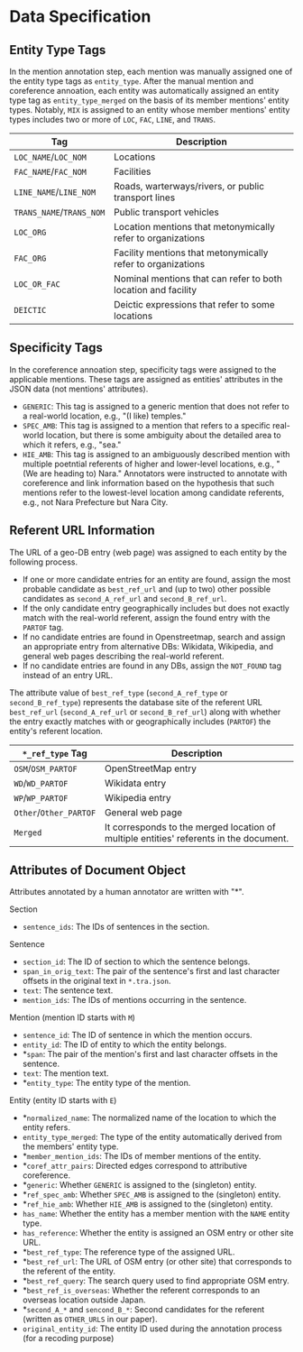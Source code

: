 # Data Specification

## Entity Type Tags

In the mention annotation step, each mention was manually assigned one of the entity type tags as `entity_type`. After the manual mention and coreference annoation, each entity was automatically assigned an entity type tag as `entity_type_merged` on the basis of its member mentions' entity types. Notably, `MIX` is assigned to an entity whose member mentions' entity types includes two or more of `LOC`, `FAC`, `LINE`, and `TRANS`.

|Tag                     |Description|
|--                      |--         |
|`LOC_NAME`/`LOC_NOM`    |Locations  |
|`FAC_NAME`/`FAC_NOM`    |Facilities |
|`LINE_NAME`/`LINE_NOM`  |Roads, warterways/rivers, or public transport lines|
|`TRANS_NAME`/`TRANS_NOM`|Public transport vehicles|
|`LOC_ORG`               |Location mentions that metonymically refer to organizations|
|`FAC_ORG`               |Facility mentions that metonymically refer to organizations|
|`LOC_OR_FAC`            |Nominal mentions that can refer to both location and facility|
|`DEICTIC`               |Deictic expressions that refer to some locations|

## Specificity Tags

In the coreference annoation step, specificity tags were assigned to the applicable mentions. These tags are assigned as entities' attributes in the JSON data (not mentions' attributes).

- `GENERIC`: This tag is assigned to a generic mention that does not refer to a real-world location, e.g., "(I like) temples."
- `SPEC_AMB`: This tag is assigned to a mention that refers to a specific real-world location, but there is some ambiguity about the detailed area to which it refers, e.g., "sea."
- `HIE_AMB`: This tag is assigned to an ambiguously described mention with multiple poetntial referents of higher and lower-level locations, e.g., "(We are heading to) Nara." Annotators were instructed to annotate with coreference and link information based on the hypothesis that such mentions refer to the lowest-level location among candidate referents, e.g., not Nara Prefecture but Nara City.

## Referent URL Information

The URL of a geo-DB entry (web page) was assigned to each entity by the following process.

- If one or more candidate entries for an entity are found, assign the most probable candidate as `best_ref_url` and (up to two) other possible candidates as `second_A_ref_url` and `second_B_ref_url`.
- If the only candidate entry geographically includes but does not exactly match with the real-world referent, assign the found entry with the `PARTOF` tag.
- If no candidate entries are found in Openstreetmap, search and assign an appropriate entry from alternative DBs: Wikidata, Wikipedia, and general web pages describing the real-world referent.
- If no candidate entries are found in any DBs, assign the `NOT_FOUND` tag instead of an entry URL.

The attribute value of `best_ref_type` (`second_A_ref_type` or `second_B_ref_type`) represents the database site of the referent URL `best_ref_url` (`second_A_ref_url` or `second_B_ref_url`) along with whether the entry exactly matches with or geographically includes (`PARTOF`) the entity's referent location.

|`*_ref_type` Tag|Description|
|--|--|
|`OSM`/`OSM_PARTOF`|OpenStreetMap entry|
|`WD`/`WD_PARTOF` |Wikidata entry|
|`WP`/`WP_PARTOF` |Wikipedia entry|
|`Other`/`Other_PARTOF`|General web page|
|`Merged`|It corresponds to the merged location of multiple entities' referents in the document.|

## Attributes of Document Object

Attributes annotated by a human annotator are written with "*".

Section
- `sentence_ids`: The IDs of sentences in the section.

Sentence
- `section_id`: The ID of section to which the sentence belongs.
- `span_in_orig_text`: The pair of the sentence's first and last character offsets in the original text in `*.tra.json`.
- `text`: The sentence text.
- `mention_ids`: The IDs of mentions occurring in the sentence.

Mention (mention ID starts with `M`)
- `sentence_id`: The ID of sentence in which the mention occurs.
- `entity_id`: The ID of entity to which the entity belongs.
- *`span`: The pair of the mention's first and last character offsets in the sentence.
- `text`: The mention text.
- *`entity_type`: The entity type of the mention.

Entity (entity ID starts with `E`)
- *`normalized_name`: The normalized name of the location to which the entity refers.
- `entity_type_merged`: The type of the entity automatically derived from the members' entity type.
- *`member_mention_ids`: The IDs of member mentions of the entity.
- *`coref_attr_pairs`: Directed edges correspond to attributive coreference.
- *`generic`: Whether `GENERIC` is assigned to the (singleton) entity.
- *`ref_spec_amb`: Whether `SPEC_AMB` is assigned to the (singleton) entity.
- *`ref_hie_amb`: Whether `HIE_AMB` is assigned to the (singleton) entity.
- `has_name`: Whether the entity has a member mention with the `NAME` entity type.
- `has_reference`: Whether the entity is assigned an OSM entry or other site URL.
- *`best_ref_type`: The reference type of the assigned URL.
- *`best_ref_url`: The URL of OSM entry (or other site) that corresponds to the referent of the entity.
- *`best_ref_query`: The search query used to find appropriate OSM entry.
- *`best_ref_is_overseas`: Whether the referent corresponds to an overseas location outside Japan.
- *`second_A_*` and `sencond_B_*`: Second candidates for the referent (written as `OTHER_URLS` in our paper).
- `original_entity_id`: The entity ID used during the annotation process (for a recoding purpose)
